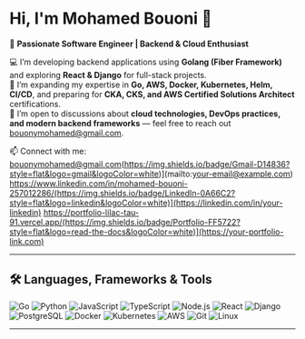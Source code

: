 # Hi, I'm Mohamed Bouoni 👋

🚀 **Passionate Software Engineer | Backend & Cloud Enthusiast**

💻 I’m developing backend applications using **Golang (Fiber Framework)** and exploring **React & Django** for full-stack projects.  
🌱 I’m expanding my expertise in **Go, AWS, Docker, Kubernetes, Helm, CI/CD**, and preparing for **CKA, CKS, and AWS Certified Solutions Architect** certifications.  
💬 I’m open to discussions about **cloud technologies, DevOps practices, and modern backend frameworks** — feel free to reach out bouonymohamed@gmail.com.  

📫 Connect with me:  
bouonymohamed@gmail.com(https://img.shields.io/badge/Gmail-D14836?style=flat&logo=gmail&logoColor=white)](mailto:your-email@example.com) 
https://www.linkedin.com/in/mohamed-bouoni-257012286/(https://img.shields.io/badge/LinkedIn-0A66C2?style=flat&logo=linkedin&logoColor=white)](https://linkedin.com/in/your-linkedin) 
https://portfolio-lilac-tau-91.vercel.app/(https://img.shields.io/badge/Portfolio-FF5722?style=flat&logo=read-the-docs&logoColor=white)](https://your-portfolio-link.com)

---

## 🛠 Languages, Frameworks & Tools

![Go](https://img.shields.io/badge/Go-00ADD8?style=for-the-badge&logo=go&logoColor=white) 
![Python](https://img.shields.io/badge/Python-3776AB?style=for-the-badge&logo=python&logoColor=white) 
![JavaScript](https://img.shields.io/badge/JavaScript-F7DF1E?style=for-the-badge&logo=javascript&logoColor=black) 
![TypeScript](https://img.shields.io/badge/TypeScript-3178C6?style=for-the-badge&logo=typescript&logoColor=white) 
![Node.js](https://img.shields.io/badge/Node.js-339933?style=for-the-badge&logo=nodedotjs&logoColor=white) 
![React](https://img.shields.io/badge/React-61DAFB?style=for-the-badge&logo=react&logoColor=black) 
![Django](https://img.shields.io/badge/Django-092E20?style=for-the-badge&logo=django&logoColor=white) 
![PostgreSQL](https://img.shields.io/badge/PostgreSQL-316192?style=for-the-badge&logo=postgresql&logoColor=white) 
![Docker](https://img.shields.io/badge/Docker-2496ED?style=for-the-badge&logo=docker&logoColor=white) 
![Kubernetes](https://img.shields.io/badge/Kubernetes-326CE5?style=for-the-badge&logo=kubernetes&logoColor=white) 
![AWS](https://img.shields.io/badge/AWS-232F3E?style=for-the-badge&logo=amazon-aws&logoColor=white) 
![Git](https://img.shields.io/badge/Git-F05032?style=for-the-badge&logo=git&logoColor=white) 
![Linux](https://img.shields.io/badge/Linux-FCC624?style=for-the-badge&logo=linux&logoColor=black)

---

